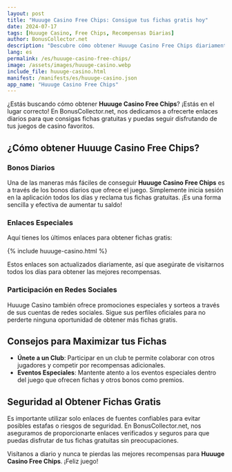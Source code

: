 ```yaml
---
layout: post
title: "Huuuge Casino Free Chips: Consigue tus fichas gratis hoy"
date: 2024-07-17
tags: [Huuuge Casino, Free Chips, Recompensas Diarias]
author: BonusCollector.net
description: "Descubre cómo obtener Huuuge Casino Free Chips diariamente y disfruta de las mejores recompensas para tus juegos de casino."
lang: es
permalink: /es/huuuge-casino-free-chips/
image: /assets/images/huuuge-casino.webp
include_file: huuuge-casino.html
manifest: /manifests/es/huuuge-casino.json
app_name: "Huuuge Casino Free Chips"
---
```


¿Estás buscando cómo obtener **Huuuge Casino Free Chips**? ¡Estás en el lugar correcto! En BonusCollector.net, nos dedicamos a ofrecerte enlaces diarios para que consigas fichas gratuitas y puedas seguir disfrutando de tus juegos de casino favoritos.

## ¿Cómo obtener Huuuge Casino Free Chips?

### Bonos Diarios

Una de las maneras más fáciles de conseguir **Huuuge Casino Free Chips** es a través de los bonos diarios que ofrece el juego. Simplemente inicia sesión en la aplicación todos los días y reclama tus fichas gratuitas. ¡Es una forma sencilla y efectiva de aumentar tu saldo!

### Enlaces Especiales

Aquí tienes los últimos enlaces para obtener fichas gratis:

{% include huuuge-casino.html %}

Estos enlaces son actualizados diariamente, así que asegúrate de visitarnos todos los días para obtener las mejores recompensas.

### Participación en Redes Sociales

Huuuge Casino también ofrece promociones especiales y sorteos a través de sus cuentas de redes sociales. Sigue sus perfiles oficiales para no perderte ninguna oportunidad de obtener más fichas gratis.

## Consejos para Maximizar tus Fichas

- **Únete a un Club**: Participar en un club te permite colaborar con otros jugadores y competir por recompensas adicionales. 
- **Eventos Especiales**: Mantente atento a los eventos especiales dentro del juego que ofrecen fichas y otros bonos como premios.

## Seguridad al Obtener Fichas Gratis

Es importante utilizar solo enlaces de fuentes confiables para evitar posibles estafas o riesgos de seguridad. En BonusCollector.net, nos aseguramos de proporcionarte enlaces verificados y seguros para que puedas disfrutar de tus fichas gratuitas sin preocupaciones.

Visítanos a diario y nunca te pierdas las mejores recompensas para **Huuuge Casino Free Chips**. ¡Feliz juego!